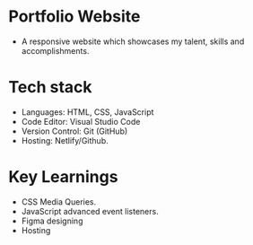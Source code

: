 #  Portfolio Website
* A responsive website which showcases my talent, skills and accomplishments.

# Tech stack
* Languages: HTML, CSS, JavaScript
* Code Editor: Visual Studio Code
* Version Control: Git (GitHub)
* Hosting: Netlify/Github.

# Key Learnings
* CSS Media Queries.
* JavaScript advanced event listeners.
* Figma designing
* Hosting